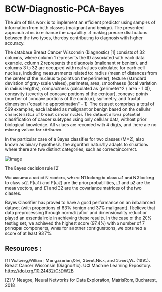 # BCW-Diagnostic-PCA-Bayes
The aim of this work is to implement an efficient predictor using samples of information from both classes (malignant and benign). The presented approach aims to enhance the capability of making precise distinctions between the two types, thereby contributing to diagnosis with higher accuracy.

The database Breast Cancer Wisconsin (Diagnostic) [1] consists of 32 columns, where column 1 represents the ID associated with each data example, column 2 represents the diagnosis (malignant or benign), and columns 3 to 32 are occupied with real values calculated for each cell nucleus, including measurements related to: radius (mean of distances from the center of the nucleus to points on the perimeter), texture (standard deviation of gray-scale values), perimeter, area, smoothness (local variation in radius lengths), compactness (calculated as (perimeter^2 / area - 1.0)), concavity (severity of concave portions of the contour), concave points (number of concave portions of the contour), symmetry, and fractal dimension ("coastline approximation" - 1).
The dataset comprises a total of 569 examples, each labeled as malignant or benign based on the cellular characteristics of breast cancer nuclei. The dataset allows potential classification of cancer subtypes using only cellular data, without prior biological knowledge. All values are recorded with 4 digits, and there are no missing values for attributes.

In the particular case of a Bayes classifier for two classes (M=2), also known as binary hypothesis, the algorithm naturally adapts to situations where there are two distinct categories, such as correct/incorrect.

![image](https://github.com/Andrei-AlexandruRusu/BCW-Diagnostic-PCA-Bayes/assets/92977944/176da142-e692-42c2-a120-c05b45dd33bd) 
         
The Bayes decision rule [2]

We assume a set of N vectors, where N1 belong to class ω1 and N2 belong to class ω2. P(ω1) and P(ω2) are the prior probabilities, μ1 and μ2 are the mean vectors, and Σ1 and Σ2 are the covariance matrices of the two classes.

Bayes Classifier has proved to have a good performance on an imbalanced dataset (with proportions of 63% benign and 37% malignant). I believe that data preprocessing through normalization and dimensionality reduction played an essential role in achieving these results. In the case of the 20% testing set, we achieved the highest score (97.4%) with a number of 7 principal components, while for all other configurations, we obtained a score of at least 93.7%.

## Resources : 

  [1] Wolberg,William, Mangasarian,Olvi, Street,Nick, and Street,W.. (1995). Breast Cancer Wisconsin
(Diagnostic). UCI Machine Learning Repository. https://doi.org/10.24432/C5DW2B

  [2] V. Neagoe, Neural Networks for Data Exploration, MatrisRom, Bucharest, 2018.

